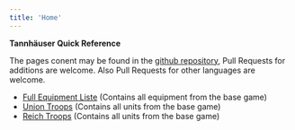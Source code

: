 ```yaml
---
title: 'Home'
---
```

**Tannhäuser Quick Reference**

The pages conent may be found in the [github repository](http://github.com/stylesuxx/tannhauser), Pull Requests for additions are welcome. Also Pull Requests for other languages are welcome.

* [Full Equipment Liste](/equipment) (Contains all equipment from the base game)
* [Union Troops](/union) (Contains all units from the base game)
* [Reich Troops](/reich) (Contains all units from the base game)
